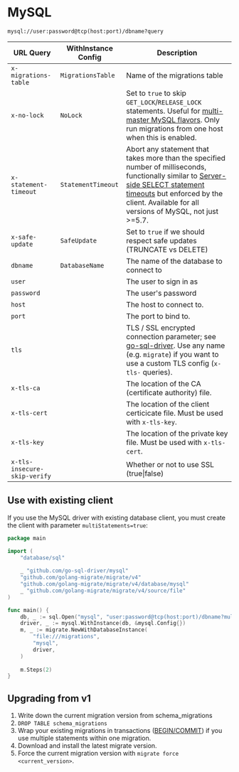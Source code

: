 # MySQL

`mysql://user:password@tcp(host:port)/dbname?query`

| URL Query                    | WithInstance Config | Description                                                                                                                                                                                                                                                                                                |
|------------------------------|---------------------|------------------------------------------------------------------------------------------------------------------------------------------------------------------------------------------------------------------------------------------------------------------------------------------------------------|
| `x-migrations-table`         | `MigrationsTable`   | Name of the migrations table                                                                                                                                                                                                                                                                               |
| `x-no-lock`                  | `NoLock`            | Set to `true` to skip `GET_LOCK`/`RELEASE_LOCK` statements. Useful for [multi-master MySQL flavors](https://www.percona.com/doc/percona-xtradb-cluster/LATEST/features/pxc-strict-mode.html#explicit-table-locking). Only run migrations from one host when this is enabled.                               |
| `x-statement-timeout`        | `StatementTimeout`  | Abort any statement that takes more than the specified number of milliseconds, functionally similar to [Server-side SELECT statement timeouts](https://dev.mysql.com/blog-archive/server-side-select-statement-timeouts/) but enforced by the client. Available for all versions of MySQL, not just >=5.7. | 
| `x-safe-update`              | `SafeUpdate`        | Set to `true` if we should respect safe updates (TRUNCATE vs DELETE)                                                                                                                                                                                                                                       |
| `dbname`                     | `DatabaseName`      | The name of the database to connect to                                                                                                                                                                                                                                                                     |
| `user`                       |                     | The user to sign in as                                                                                                                                                                                                                                                                                     |
| `password`                   |                     | The user's password                                                                                                                                                                                                                                                                                        | 
| `host`                       |                     | The host to connect to.                                                                                                                                                                                                                                                                                    |
| `port`                       |                     | The port to bind to.                                                                                                                                                                                                                                                                                       |
| `tls`                        |                     | TLS / SSL encrypted connection parameter; see [go-sql-driver](https://github.com/go-sql-driver/mysql#tls). Use any name (e.g. `migrate`) if you want to use a custom TLS config (`x-tls-` queries).                                                                                                        |
| `x-tls-ca`                   |                     | The location of the CA (certificate authority) file.                                                                                                                                                                                                                                                       |
| `x-tls-cert`                 |                     | The location of the client certicicate file. Must be used with `x-tls-key`.                                                                                                                                                                                                                                |
| `x-tls-key`                  |                     | The location of the private key file. Must be used with `x-tls-cert`.                                                                                                                                                                                                                                      |
| `x-tls-insecure-skip-verify` |                     | Whether or not to use SSL (true\|false)                                                                                                                                                                                                                                                                    | 

## Use with existing client

If you use the MySQL driver with existing database client, you must create the client with parameter `multiStatements=true`:

```go
package main

import (
    "database/sql"
    
    _ "github.com/go-sql-driver/mysql"
    "github.com/golang-migrate/migrate/v4"
    "github.com/golang-migrate/migrate/v4/database/mysql"
    _ "github.com/golang-migrate/migrate/v4/source/file"
)

func main() {
    db, _ := sql.Open("mysql", "user:password@tcp(host:port)/dbname?multiStatements=true")
    driver, _ := mysql.WithInstance(db, &mysql.Config{})
    m, _ := migrate.NewWithDatabaseInstance(
        "file:///migrations",
        "mysql", 
        driver,
    )
    
    m.Steps(2)
}
```

## Upgrading from v1

1. Write down the current migration version from schema_migrations
1. `DROP TABLE schema_migrations`
2. Wrap your existing migrations in transactions ([BEGIN/COMMIT](https://dev.mysql.com/doc/refman/5.7/en/commit.html)) if you use multiple statements within one migration.
3. Download and install the latest migrate version.
4. Force the current migration version with `migrate force <current_version>`.
